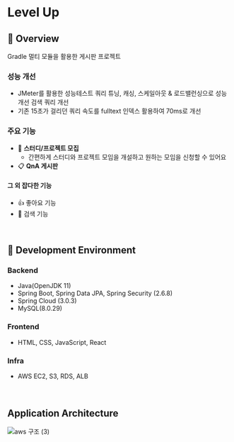 # Level Up

## :information_desk_person: Overview
Gradle 멀티 모듈을 활용한 게시판 프로젝트

### 성능 개선
+ JMeter를 활용한 성능테스트
쿼리 튜닝, 캐싱, 스케일아웃 & 로드밸런싱으로 성능 개선
검색 쿼리 개선
+ 기존 15초가 걸리던 쿼리 속도를 fulltext 인덱스 활용하여 70ms로 개선

### 주요 기능
+ :circus_tent: **스터디/프로젝트 모집**  
  + 간편하게 스터디와 프로젝트 모임을 개설하고 원하는 모임을 신청할 수 있어요
+ :clipboard: **QnA 게시판**  

#### 그 외 잡다한 기능
+ :+1: 좋아요 기능
+ :mag_right: 검색 기능


<br/>

## :hammer: Development Environment
### Backend
+ Java(OpenJDK 11)  
+ Spring Boot, Spring Data JPA, Spring Security (2.6.8)
+ Spring Cloud (3.0.3)
+ MySQL(8.0.29)  

### Frontend
+ HTML, CSS, JavaScript, React  

### Infra
+ AWS EC2, S3, RDS, ALB  
<br/><br/>


## Application Architecture

![aws 구조 (3)](https://user-images.githubusercontent.com/79124915/194025162-6d67c804-b8d5-4235-8de6-7fa30bbd4801.png)
